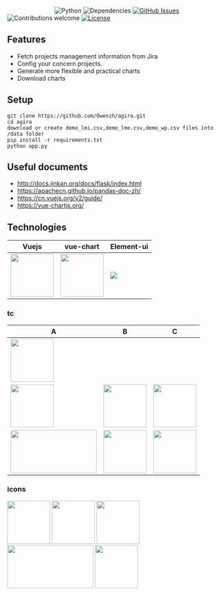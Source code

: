 &nbsp;&nbsp;&nbsp;&nbsp;&nbsp;&nbsp;&nbsp;&nbsp;&nbsp;&nbsp;&nbsp;&nbsp;&nbsp;
&nbsp;&nbsp;&nbsp;&nbsp;&nbsp;&nbsp;&nbsp;&nbsp;&nbsp;&nbsp;&nbsp;&nbsp;&nbsp;
![Python](https://img.shields.io/badge/python-v3.5.4-blue.svg)
![Dependencies](https://img.shields.io/badge/dependencies-up%20to%20date-brightgreen.svg)
[![GitHub Issues](https://img.shields.io/github/issues/anfederico/flaskex.svg)](https://github.com/anfederico/flaskex/issues)
![Contributions welcome](https://img.shields.io/badge/contributions-welcome-orange.svg)
[![License](https://img.shields.io/badge/license-MIT-blue.svg)](https://opensource.org/licenses/MIT)


## Features
- Fetch projects management information from Jira
- Config your concern projects.
- Generate more flexible and practical charts
- Download charts

## Setup
``` 
git clone https://github.com/Owenzh/agira.git
cd agira
download or create demo_lmi.csv,demo_lme.csv,demo_wp.csv files into /data folder
pip install -r requirements.txt
python app.py
```

## Useful documents
- http://docs.jinkan.org/docs/flask/index.html
- https://apachecn.github.io/pandas-doc-zh/
- https://cn.vuejs.org/v2/guide/
- https://vue-chartjs.org/

## Technologies

| Vuejs | vue-chart | Element-ui |
| ------ | ------ | ------ |
| <img src="https://vuejs.org/images/logo.png" width=100 height=100 /> | <img src="https://vue-chartjs.org/vue-chartjs.png" width=100 height=100 /> | <img src="https://camo.githubusercontent.com/462f24153b8e8739c8ea71f7102585c4cb0e1575/68747470733a2f2f63646e2e7261776769742e636f6d2f456c656d6546452f656c656d656e742f6465762f656c656d656e745f6c6f676f2e737667" />


### tc

| A | B | C |
| ------ | ------ | ------ |
| <img src="http://pandas.pydata.org/_static/pandas_logo.png" width=100 height=100 /> | |  
| <img src="http://flask.pocoo.org/docs/1.0/_static/flask.png" width=100 height=100 /> | <img src="https://vuejs.org/images/logo.png" width=100 height=100 /> | <img src="https://vue-chartjs.org/vue-chartjs.png" width=100 height=100 />
| <img src="https://camo.githubusercontent.com/462f24153b8e8739c8ea71f7102585c4cb0e1575/68747470733a2f2f63646e2e7261776769742e636f6d2f456c656d6546452f656c656d656e742f6465762f656c656d656e745f6c6f676f2e737667" width=200 height=100 /> | <img src="https://zos.alipayobjects.com/rmsportal/aGpKpuxoGfZqJobMPLvj.svg" width=100 height=100 /> | <img src="https://zos.alipayobjects.com/rmsportal/aGpKpuxoGfZqJobMPLvj.svg" width=100 height=100 />

### icons
<tr>
<td><img src="http://flask.pocoo.org/docs/1.0/_static/flask.png" width=100 height=100 /></td>
<td><img src="https://vuejs.org/images/logo.png" width=100 height=100 /></td>
</tr>
<img src="https://vue-chartjs.org/vue-chartjs.png" width=100 height=100 />
<img src="https://camo.githubusercontent.com/462f24153b8e8739c8ea71f7102585c4cb0e1575/68747470733a2f2f63646e2e7261776769742e636f6d2f456c656d6546452f656c656d656e742f6465762f656c656d656e745f6c6f676f2e737667" width=200 height=100 />
<img src="https://zos.alipayobjects.com/rmsportal/aGpKpuxoGfZqJobMPLvj.svg" width=100 height=100 />
<!-- <svg width="160" height="160" viewBox="0 0 160 160" xmlns="http://www.w3.org/2000/svg"><title>Artboard 6</title><g fill="none" fill-rule="evenodd"><path d="M144.086 80.568c-21.978.43-17.402 14.346-32.89 17.866C95.46 102.01 92.975 60 77.243 60c-15.733 0-19.216 40.806-38.918 68.823l-.56.794L80 154l64.086-37V80.568z" fill="#36A2EB"/><path d="M144.086 79.3C136.726 69.856 131.736 59 121 59c-19 0-14 31-35 31s-23.207-33.346-47-2c-7.58 9.988-13.682 21.124-18.475 31.662L80 154l64.086-37V79.3z" fill="#FFCE56"/><path d="M15.914 92.143C23.124 72.173 26.237 56 40 56c21 0 26 59 44 53s16-38 44-38c5.33 0 10.772 3.263 16.086 8.546V117L80 154l-64.086-37V92.143z" fill-opacity=".8" fill="#FE6184"/><path stroke="#E7E9ED" stroke-width="8" d="M80 6l64.086 37v74L80 154l-64.086-37V43z"/></g></svg> -->

